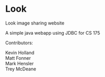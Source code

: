 # Look
Look image sharing website

A simple java webapp using JDBC for CS 175

Contributors:

Kevin Holland   
Matt Fonner  
Mark Hensler   
Trey McDeane
